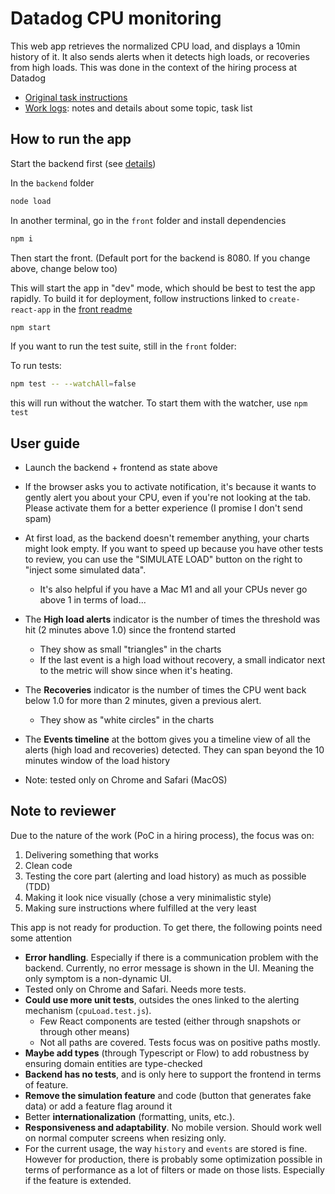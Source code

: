 # Datadog CPU monitoring

This web app retrieves the normalized CPU load, and displays a 10min history of it. It also sends alerts when it detects high loads, or recoveries from high loads. This was done in the context of the hiring process at Datadog

- [Original task instructions](instructions.md)
- [Work logs](logs.md): notes and details about some topic, task list

## How to run the app

Start the backend first (see [details](backend/readme.md))

In the `backend` folder
```bash
node load
```

In another terminal, go in the `front` folder and install dependencies

```bash
npm i
```

Then start the front. (Default port for the backend is 8080. If you change above, change below too)

This will start the app in "dev" mode, which should be best to test the app rapidly. To build it for deployment, follow instructions linked to `create-react-app` in the [front readme](front/README.md)

```bash
npm start
```

If you want to run the test suite, still in the `front` folder:

To run tests:
```bash
npm test -- --watchAll=false
```

this will run without the watcher. To start them with the watcher, use `npm test`

## User guide

- Launch the backend + frontend as state above
- If the browser asks you to activate notification, it's because it wants to gently alert you about your CPU, even if you're not looking at the tab. Please activate them for a better experience (I promise I don't send spam)
- At first load, as the backend doesn't remember anything, your charts might look empty. If you want to speed up because you have other tests to review, you can use the "SIMULATE LOAD" button on the right to "inject some simulated data".
    - It's also helpful if you have a Mac M1 and all your CPUs never go above 1 in terms of load...

- The **High load alerts** indicator is the number of times the threshold was hit (2 minutes above 1.0) since the frontend started
    - They show as small "triangles" in the charts
    - If the last event is a high load without recovery, a small indicator next to the metric will show since when it's heating.

- The **Recoveries** indicator is the number of times the CPU went back below 1.0 for more than 2 minutes, given a previous alert.
    - They show as "white circles" in the charts

- The **Events timeline** at the bottom gives you a timeline view of all the alerts (high load and recoveries) detected. They can span beyond the 10 minutes window of the load history

- Note: tested only on Chrome and Safari (MacOS)

## Note to reviewer

Due to the nature of the work (PoC in a hiring process), the focus was on:
1. Delivering something that works
2. Clean code
3. Testing the core part (alerting and load history) as much as possible (TDD)
4. Making it look nice visually (chose a very minimalistic style)
5. Making sure instructions where fulfilled at the very least

This app is not ready for production. To get there, the following points need some attention

- **Error handling**. Especially if there is a communication problem with the backend. Currently, no error message is shown in the UI. Meaning the only symptom is a non-dynamic UI.
- Tested only on Chrome and Safari. Needs more tests.
- **Could use more unit tests**, outsides the ones linked to the alerting mechanism (`cpuLoad.test.js`).
    - Few React components are tested (either through snapshots or through other means)
    - Not all paths are covered. Tests focus was on positive paths mostly.
- **Maybe add types** (through Typescript or Flow) to add robustness by ensuring domain entities are type-checked
- **Backend has no tests**, and is only here to support the frontend in terms of feature.
- **Remove the simulation feature** and code (button that generates fake data) or add a feature flag around it
- Better **internationalization** (formatting, units, etc.).
- **Responsiveness and adaptability**. No mobile version. Should work well on normal computer screens when resizing only.
- For the current usage, the way `history` and `events` are stored is fine. However for production, there is probably some optimization possible in terms of performance as a lot of filters or made on those lists. Especially if the feature is extended.